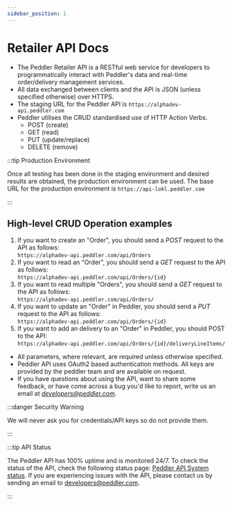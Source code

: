 ```yaml
---
sidebar_position: 1
---
```


# Retailer API Docs

- The Peddler Retailer API is a RESTful web service for developers to programmatically interact with Peddler's data and real-time order/delivery management services.
- All data exchanged between clients and the API is JSON (unless specified otherwise) over HTTPS.
- The staging URL for the Peddler API is `https://alphadev-api.peddler.com`
- Peddler utilises the CRUD standardised use of HTTP Action Verbs.
  - POST (create)
  - GET (read)
  - PUT (update/replace)
  - DELETE (remove)

:::tip Production Environment

Once all testing has been done in the staging environment and desired results are obtained, the production environment can be used. The base URL for the production environment is `https://api-lokl.peddler.com`

:::

## High-level CRUD Operation examples

1. If you want to create an "Order", you should send a *POST* request to the API as follows:  
    `https://alphadev-api.peddler.com/api/Orders`
2. If you want to read an "Order", you should send a *GET* request to the API as follows:  
    `https://alphadev-api.peddler.com/api/Orders/{id}`
3. If you want to read multiple "Orders", you should send a *GET* request to the API as follows:  
    `https://alphadev-api.peddler.com/api/Orders/`
4. If you want to update an "Order" in Peddler, you should send a *PUT* request to the API as follows:  
`https://alphadev-api.peddler.com/api/Orders/{id}`
5. If you want to add an delivery to an "Order" in Peddler, you should POST to the API:  
`https://alphadev-api.peddler.com/api/Orders/{id}/deliveryLineItems/`

- All parameters, where relevant, are required unless otherwise specified.
- Peddler API uses OAuth2 based authentication methods. All keys are provided by the peddler team and are available on request.
- If you have questions about using the API, want to share some feedback,
or have come across a bug you'd like to report, write us an email at [*developers@peddler.com*](mailto:developers@peddler.com).

:::danger Security Warning

We will never ask you for credentials/API keys so do not provide them.

:::

:::tip API Status

The Peddler API has 100% uptime and is monitored 24/7. To check the status of the API, check the following status page: [Peddler API System status](https://peddler.instatus.com/). If you are experiencing issues with the API, please contact us by sending an email to [developers@peddler.com](mailto:developers@peddler.com).

:::